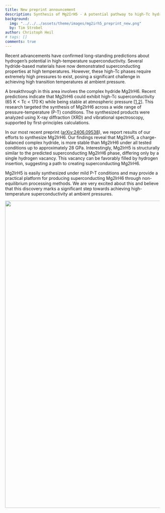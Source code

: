 ```yaml
---
title: New preprint announcement
description: Synthesis of Mg2IrH5 - A potential pathway to high-Tc hydride superconductivity at ambient pressure
background:
  img: "../../../assets/theme/images/mg2irh5_preprint_new.png"
  by: Tim Strobel
author: Christoph Heil
# tags: []
comments: true
---
```


Recent advancements have confirmed long-standing predictions about hydrogen’s potential in high-temperature superconductivity. Several hydride-based materials have now demonstrated superconducting properties at high temperatures. However, these high-Tc phases require extremely high pressures to exist, posing a significant challenge in achieving high transition temperatures at ambient pressure.

A breakthrough in this area involves the complex hydride Mg2IrH6. Recent predictions indicate that Mg2IrH6 could exhibit high-Tc superconductivity (65 K < Tc < 170 K) while being stable at atmospheric pressure [[1](https://journals.aps.org/prl/abstract/10.1103/PhysRevLett.132.166001),[2](https://www.nature.com/articles/s41524-024-01214-9)]. This research targeted the synthesis of Mg2IrH6 across a wide range of pressure-temperature (P-T) conditions. The synthesized products were analyzed using X-ray diffraction (XRD) and vibrational spectroscopy, supported by first-principles calculations.

In our most recent preprint ([arXiv:2406.09538](https://arxiv.org/abs/2406.09538)), we report results of our efforts to synthesize Mg2IrH6. Our findings reveal that Mg2IrH5, a charge-balanced complex hydride, is more stable than Mg2IrH6 under all tested conditions up to approximately 28 GPa. Interestingly, Mg2IrH5 is structurally similar to the predicted superconducting Mg2IrH6 phase, differing only by a single hydrogen vacancy. This vacancy can be favorably filled by hydrogen insertion, suggesting a path to creating superconducting Mg2IrH6.

Mg2IrH5 is easily synthesized under mild P-T conditions and may provide a practical platform for producing superconducting Mg2IrH6 through non-equilibrium processing methods. We are very excited about this and believe that this discovery marks a significant step towards achieving high-temperature superconductivity at ambient pressures.

<img src="../../../assets/theme/images/mg2irh5_preprint_new.png" width="1000"/>
